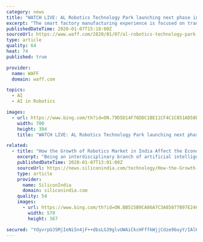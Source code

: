 ```yaml
---
category: news
title: "WATCH LIVE: AL Robotics Technology Park launching next phase in robotics training"
excerpt: "The smart factory manufacturing experience is focused on transformative technical areas including: automation & robotics, cybersecurity, artificial intelligence, augmented reality, virtual reality, data analytics, and 3D printing. “In our constant mission to stay ahead of the demands of the ever-changing manufacturing world, we needed to ..."
publishedDateTime: 2020-01-07T15:10:00Z
sourceUrl: https://www.waff.com/2020/01/07/al-robotics-technology-park-launching-next-phase-robotics-training/
type: article
quality: 64
heat: 74
published: true

provider:
  name: WAFF
  domain: waff.com

topics:
  - AI
  - AI in Robotics

images:
  - url: https://www.bing.com/th?id=ON.79D5D14F76DDC1BE11CF4C1C851AD58E
    width: 700
    height: 394
    title: "WATCH LIVE: AL Robotics Technology Park launching next phase in robotics training"

related:
  - title: "How the Growth of Robotics Market in India Affect the Economy?"
    excerpt: "Being an interdisciplinary branch of artificial intelligence (AI), robotics engages different fields of electrical and mechanical engineering and computer science. Robots mean multifunctional, automatic and re-programmable industrial machines that are embedded with a variety of high-tech devices like visual, tactile and audio sensors."
    publishedDateTime: 2020-01-07T13:01:00Z
    sourceUrl: https://news.siliconindia.com/technology/How-the-Growth-of-Robotics-Market-in-India-Affect-the-Economy-nid-211739-cid-2.html
    type: article
    provider:
      name: SiliconIndia
      domain: siliconindia.com
    quality: 54
    images:
      - url: https://www.bing.com/th?id=ON.BB515B9CA86A7C3A85077B97E2462234
        width: 570
        height: 367

secured: "YdyvrpUJSMjIeNiSn4jF++dbsLG39glvUWAiCkcHFffkWjjCdze9buyY/IAlK5aQbZIxYw9eOfwDxkRltF6YJenFVXD7piCKLPOp6lcf51xV4cFeGn88Rf2hO0w5EJharIZVoFjU6MqvfVVxAq8ZYGr8QjTH5Y2M31+K01DpTl2ZSayCZtwXzH/ugskxtwh35T8qw8uDQmmknTH3fh8Eh330fQEaO3XhHkf1dpFupgt4AywZcVKnEy4x/Dpw9ILPPjDA7eceNp7We6n/jgqJog==;RO4o64SyxoNzPeDdGorMLw=="
---
```



